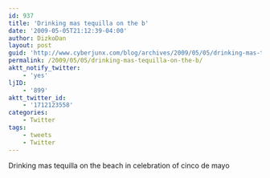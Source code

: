 ```yaml
---
id: 937
title: 'Drinking mas tequilla on the b'
date: '2009-05-05T21:12:39-04:00'
author: DizkoDan
layout: post
guid: 'http://www.cyberjunx.com/blog/archives/2009/05/05/drinking-mas-tequilla-on-the-b/'
permalink: /2009/05/05/drinking-mas-tequilla-on-the-b/
aktt_notify_twitter:
    - 'yes'
ljID:
    - '899'
aktt_twitter_id:
    - '1712123558'
categories:
    - Twitter
tags:
    - tweets
    - Twitter
---
```


Drinking mas tequilla on the beach in celebration of cinco de mayo